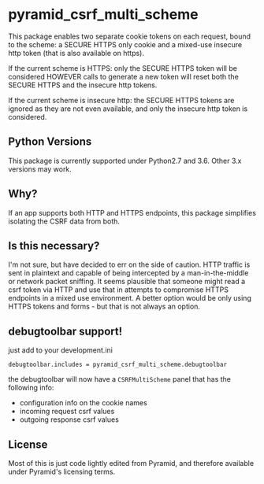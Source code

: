 pyramid_csrf_multi_scheme
=========================

This package enables two separate cookie tokens on each request, bound to the scheme: a SECURE HTTPS only cookie and a mixed-use insecure http token (that is also available on https).

If the current scheme is HTTPS:
	only the SECURE HTTPS token will be considered
	HOWEVER calls to generate a new token will reset both the SECURE HTTPS and the insecure http tokens.

If the current scheme is insecure http:
	the SECURE HTTPS tokens are ignored as they are not even available, and only the insecure http token is considered.

Python Versions
---------------

This package is currently supported under Python2.7 and 3.6. Other 3.x versions may work.


Why?
----

If an app supports both HTTP and HTTPS endpoints, this package simplifies isolating the CSRF data from both.


Is this necessary?
------------------

I'm not sure, but have decided to err on the side of caution.  HTTP traffic is sent in plaintext and capable of being intercepted by a man-in-the-middle or network packet sniffing.  It seems plausible that someone might read a csrf token via HTTP and use that in attempts to compromise HTTPS endpoints in a mixed use environment.  A better option would be only using HTTPS tokens and forms - but that is not always an option.


debugtoolbar support!
---------------------

just add to your development.ini

	debugtoolbar.includes = pyramid_csrf_multi_scheme.debugtoolbar

the debugtoolbar will now have a `CSRFMultiScheme` panel that has the following info:

* configuration info on the cookie names
* incoming request csrf values
* outgoing response csrf values


License
-------

Most of this is just code lightly edited from Pyramid, and therefore available under Pyramid's licensing terms.

